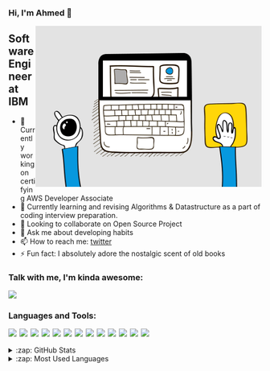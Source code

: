 ### Hi, I'm Ahmed  👋

 <img align="right" alt="GIF" src="https://github.com/AhmedYousef/AhmedYousef/blob/main/coffee-laptop-mouse.gif?raw=true" width="450" height="320" />


## Software Engineer at IBM
- 🔭 Currently working on certifying AWS Developer Associate
- 🌱 Currently learning and revising Algorithms & Datastructure as a part of coding interview preparation.
- 👯 Looking to collaborate on Open Source Project
- 💬 Ask me about developing habits
- 📫 How to reach me: [twitter]
- ⚡ Fun fact: I absolutely adore the nostalgic scent of old books



### Talk with me, I'm kinda awesome:
[<img align="left" width="22px" src="https://cdn.simpleicons.org/linkedin" />][linkedin]

<br />

### Languages and Tools:
[<img align="left" width="22px" src="https://cdn.simpleicons.org/javascript" />][tech_anchor]
[<img align="left" width="22px" src="https://cdn.simpleicons.org/typescript" />][tech_anchor]
[<img align="left" width="22px" src="https://cdn.simpleicons.org/react" />][tech_anchor]
[<img align="left" width="22px" src="https://cdn.simpleicons.org/nodedotjs" />][tech_anchor]
[<img align="left" width="22px" src="https://cdn.simpleicons.org/express/green" />][tech_anchor]
[<img align="left" width="22px" src="https://cdn.simpleicons.org/docker" />][tech_anchor]
[<img align="left" width="22px" src="https://cdn.simpleicons.org/redis" />][tech_anchor]
[<img align="left" width="22px" src="https://cdn.simpleicons.org/postgresql" />][tech_anchor]
[<img align="left" width="22px" src="https://cdn.simpleicons.org/mongodb" />][tech_anchor]
[<img align="left" width="22px" src="https://cdn.simpleicons.org/git/F1502F" />][tech_anchor]
[<img align="left" width="22px" src="https://cdn.simpleicons.org/github/967bb6" />][tech_anchor]
[<img align="left" width="22px" src="https://cdn.simpleicons.org/swagger" />][tech_anchor]
[<img align="left" width="22px" src="https://cdn.simpleicons.org/jest" />][tech_anchor]

<br />
<br />

<details>
  <summary>:zap: GitHub Stats</summary>
  <img align="left" alt="Anna's GitHub Stats" src="https://github-readme-stats.vercel.app/api?username=ahmedyousef&show_icons=true&hide_border=true" />
</details>

<details>
  <summary>:zap: Most Used Languages</summary>
<img align="left" alt="Anna's GitHub Top Languages" src="https://github-readme-stats.vercel.app/api/top-langs/?username=ahmedyosuef" />
</details>

[twitter]: https://twitter.com/_ahmedyousefx1
[linkedin]: https://www.linkedin.com/in/ahmedyousefx1
[tech_anchor]: #languages-and-tools
